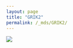 ```yaml
---
layout: page
title: "GRIK2"
permalink: /_mds/GRIK2/
---
```


![](../../algns0/5HSAA046732_aln_report.png?raw=true)